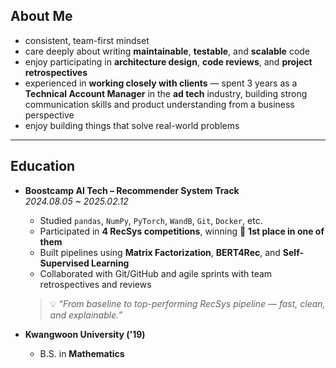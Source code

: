 ## About Me

- consistent, team-first mindset
- care deeply about writing **maintainable**, **testable**, and **scalable** code  
- enjoy participating in **architecture design**, **code reviews**, and **project retrospectives**
- experienced in **working closely with clients** — spent 3 years as a **Technical Account Manager** in the **ad tech** industry, building strong communication skills and product understanding from a business perspective
- enjoy building things that solve real-world problems

---

## Education

- **Boostcamp AI Tech – Recommender System Track**  
  _2024.08.05 ~ 2025.02.12_  
  - Studied `pandas`, `NumPy`, `PyTorch`, `WandB`, `Git`, `Docker`, etc.  
  - Participated in **4 RecSys competitions**, winning 🥇 **1st place in one of them**  
  - Built pipelines using **Matrix Factorization**, **BERT4Rec**, and **Self-Supervised Learning**  
  - Collaborated with Git/GitHub and agile sprints with team retrospectives and reviews  
  > 💡 _“From baseline to top-performing RecSys pipeline — fast, clean, and explainable.”_

- **Kwangwoon University ('19)**  
  - B.S. in **Mathematics**
